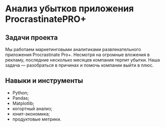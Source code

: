 # Анализ убытков приложения ProcrastinatePRO+

## Задачи проекта
Мы работаем маркетинговыми аналитиками развлекательного приложения Procrastinate Pro+. Несмотря на огромные вложения в рекламу, последние несколько месяцев компания терпит убытки. Наша задача — разобраться в причинах и помочь компании выйти в плюс.

## Навыки и инструменты
- Python;
- Pandas;
- Matplotlib;
- когортный анализ;
- юнит-экономика;
- продуктовые метрики.





